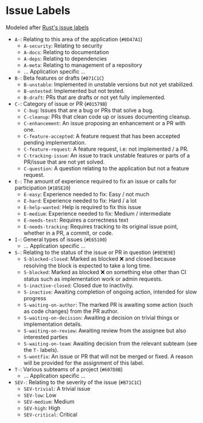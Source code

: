 # Issue Labels

Modeled after [Rust's issue labels](https://github.com/rust-lang/rust/labels)

- `A-`: Relating to this area of the application (`#0D47A1`)
  - `A-security`: Relating to security
  - `A-docs`: Relating to documentation
  - `A-deps`: Relating to dependencies
  - `A-meta`: Relating to management of a repository
  - ... Application specific ...
- `B-`: Beta features or drafts (`#B71C1C`)
  - `B-unstable`: Implemented in unstable versions but not yet stabilized.
  - `B-untested`: Implemented but not tested.
  - `B-draft`: PRs that are drafts or not yet fully implemented. 
- `C-`: Category of issue or PR (`#01579B`)
  - `C-bug`: Issues that are a bug or PRs that solve a bug.
  - `C-cleanup`: PRs that clean code up or issues documenting cleanup.
  - `C-enhancement`: An issue proposing an enhancement or a PR with one.
  - `C-feature-accepted`: A feature request that has been accepted pending implementation.
  - `C-feature-request`: A feature request, i.e: not implemented / a PR.
  - `C-tracking-issue`: An issue to track unstable features or parts of a PR/issue that are not yet solved.
  - `C-question`: A question relating to the application but not a feature request.
- `E-`: The amount of experience required to fix an issue or calls for participation (`#1B5E20`)
  - `E-easy`: Experience needed to fix: Easy / not much
  - `E-hard`: Experience needed to fix: Hard / a lot
  - `E-help-wanted`: Help is required to fix this issue
  - `E-medium`: Experience needed to fix: Medium / intermediate
  - `E-needs-test`: Requires a correctness text
  - `E-needs-tracking`: Requires tracking to its original issue point, whether in a PR, a commit, or code.
- `I-`: General types of issues (`#E65100`)
  - ... Application specific ...
- `S-`: Relating to the status of the issue or PR in question (`#9E9E9E`)
  - `S-blocked-closed`: Marked as blocked :x: and closed because resolving the block is expected to take a long time.
  - `S-blocked`: Marked as blocked :x: on something else other than CI status such as implementation work or admin requests.
  - `S-inactive-closed`: Closed due to inactivity.
  - `S-inactive`: Awaiting completion of ongoing action, intended for slow progress
  - `S-waiting-on-author`: The marked PR is awaiting some action (such as code changes) from the PR author.
  - `S-waiting-on-decision`: Awaiting a decision on trivial things or implementation details.
  - `S-waiting-on-review`: Awaiting review from the assignee but also interested parties
  - `S-waiting-on-team`: Awaiting decision from the relevant subteam (see the `T-` labels).
  - `S-wontfix`: An issue or PR that will not be merged or fixed. A reason will be provided for the assignment of this label.
- `T-`: Various subteams of a project (`#607D8B`)
  - ... Application specific ...
- `SEV-`: Relating to the severity of the issue (`#B71C1C`)
  - `SEV-trivial`: A trivial issue
  - `SEV-low`: Low
  - `SEV-medium`: Medium
  - `SEV-high`: High
  - `SEV-critical`: Critical

